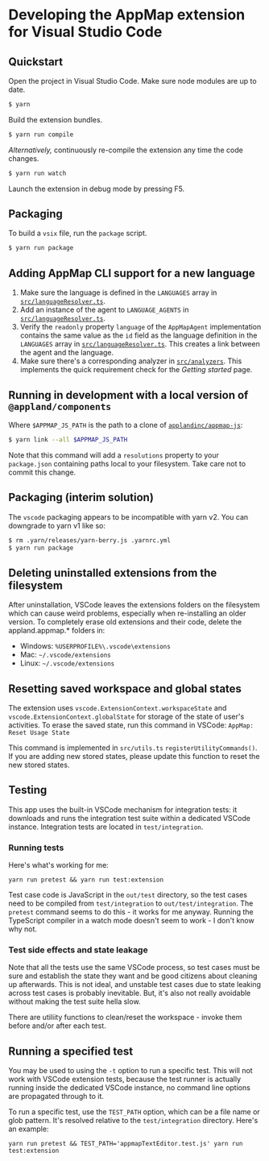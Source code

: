 # Developing the AppMap extension for Visual Studio Code

## Quickstart

Open the project in Visual Studio Code. Make sure node modules are up to date.

```sh
$ yarn
```

Build the extension bundles.

```sh
$ yarn run compile
```

_Alternatively,_ continuously re-compile the extension any time the code changes.

```sh
$ yarn run watch
```

Launch the extension in debug mode by pressing F5.

## Packaging

To build a `vsix` file, run the `package` script.

```sh
$ yarn run package
```

## Adding AppMap CLI support for a new language

1. Make sure the language is defined in the `LANGUAGES` array in
   [`src/languageResolver.ts`](src/languageResolver.ts).
2. Add an instance of the agent to `LANGUAGE_AGENTS` in
   [`src/languageResolver.ts`](src/languageResolver.ts).
3. Verify the `readonly` property `language` of the `AppMapAgent` implementation contains the same
   value as the `id` field as the language definition in the `LANGUAGES` array in
   [`src/languageResolver.ts`](src/languageResolver.ts). This creates a link between the agent and
   the language.
4. Make sure there's a corresponding analyzer in [`src/analyzers`](src/analyzers). This implements
   the quick requirement check for the _Getting started_ page.

## Running in development with a local version of `@appland/components`

Where `$APPMAP_JS_PATH` is the path to a clone of
[`applandinc/appmap-js`](https://github.com/applandinc/appmap-js):

```sh
$ yarn link --all $APPMAP_JS_PATH
```

Note that this command will add a `resolutions` property to your `package.json` containing paths
local to your filesystem. Take care not to commit this change.

## Packaging (interim solution)

The `vscode` packaging appears to be incompatible with yarn v2. You can downgrade to yarn v1 like
so:

```sh
$ rm .yarn/releases/yarn-berry.js .yarnrc.yml
$ yarn run package
```

## Deleting uninstalled extensions from the filesystem

After uninstallation, VSCode leaves the extensions folders on the filesystem which can cause weird
problems, especially when re-installing an older version. To completely erase old extensions and
their code, delete the appland.appmap.\* folders in:

- Windows: `%USERPROFILE%\.vscode\extensions`
- Mac: `~/.vscode/extensions`
- Linux: `~/.vscode/extensions`

## Resetting saved workspace and global states

The extension uses `vscode.ExtensionContext.workspaceState` and
`vscode.ExtensionContext.globalState` for storage of the state of user's activities. To erase the
saved state, run this command in VSCode: `AppMap: Reset Usage State`

This command is implemented in `src/utils.ts` `registerUtilityCommands()`. If you are adding new
stored states, please update this function to reset the new stored states.

## Testing

This app uses the built-in VSCode mechanism for integration tests: it downloads and runs the
integration test suite within a dedicated VSCode instance. Integration tests are located in
`test/integration`.

### Running tests

Here's what's working for me:

```
yarn run pretest && yarn run test:extension
```

Test case code is JavaScript in the `out/test` directory, so the test cases need to be compiled from
`test/integration` to `out/test/integration`. The `pretest` command seems to do this - it works for
me anyway. Running the TypeScript compiler in a watch mode doesn't seem to work - I don't know why
not.

### Test side effects and state leakage

Note that all the tests use the same VSCode process, so test cases must be sure and establish the
state they want and be good citizens about cleaning up afterwards. This is not ideal, and unstable
test cases due to state leaking across test cases is probably inevitable. But, it's also not really
avoidable without making the test suite hella slow.

There are utiliity functions to clean/reset the workspace - invoke them before and/or after each
test.

## Running a specified test

You may be used to using the `-t` option to run a specific test. This will not work with VSCode
extension tests, because the test runner is actually running inside the dedicated VSCode instance,
no command line options are propagated through to it.

To run a specific test, use the `TEST_PATH` option, which can be a file name or glob pattern. It's
resolved relative to the `test/integration` directory. Here's an example:

```
yarn run pretest && TEST_PATH='appmapTextEditor.test.js' yarn run test:extension
```
